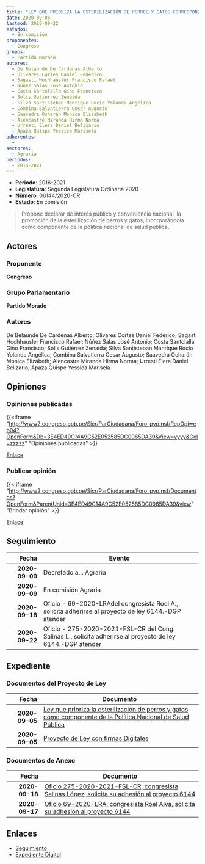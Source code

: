 ```yaml
---
title: "LEY QUE PRIORIZA LA ESTERILIZACIÓN DE PERROS Y GATOS CORRESPONDIENTE DE LA POLÍTICA NACIONAL DE SALUD PÚBLICA"
date: 2020-09-05
lastmod: 2020-09-22
estados: 
  - En comisión
proponentes: 
  - Congreso
grupos: 
  - Partido Morado
autores: 
  - De Belaunde De Cárdenas Alberto
  - Olivares Cortes Daniel Federico
  - Sagasti Hochhausler Francisco Rafael
  - Núñez Salas José Antonio
  - Costa Santolalla Gino Francisco
  - Solis Gutiérrez Zenaida
  - Silva Santisteban Manrique Rocío Yolanda Angélica
  - Combina Salvatierra Cesar Augusto
  - Saavedra Ocharán Mónica Elizabeth
  - Alencastre Miranda Hirma Norma
  - Urresti Elera Daniel Belizario
  - Apaza Quispe Yessica Marisela
adherentes: 
  - 
sectores: 
  - Agraria
periodos: 
  - 2016-2021
---
```


- **Periodo**: 2016-2021
- **Legislatura**: Segunda Legislatura Ordinaria 2020
- **Número**: 06144/2020-CR
- **Estado**: En comisión

> Propone declarar de interés público y conveniencia nacional, la promoción de la esterilización de perros y gatos, incorporándola como componente de la política nacional de salud pública.


## Actores

### Proponente

**Congreso**

### Grupo Parlamentario

**Partido Morado**

### Autores

De Belaunde De Cárdenas Alberto; Olivares Cortes Daniel Federico; Sagasti Hochhausler Francisco Rafael; Núñez Salas José Antonio; Costa Santolalla Gino Francisco; Solis Gutiérrez Zenaida; Silva Santisteban Manrique Rocío Yolanda Angélica; Combina Salvatierra Cesar Augusto; Saavedra Ocharán Mónica Elizabeth; Alencastre Miranda Hirma Norma; Urresti Elera Daniel Belizario; Apaza Quispe Yessica Marisela


## Opiniones

### Opiniones publicadas

{{<iframe "http://www2.congreso.gob.pe/Sicr/ParCiudadana/Foro_pvp.nsf/RepOpiweb04?OpenForm&Db=3E4ED49C14A9C52E052585DC0065DA39&View=yyyy&Col=zzzzz" "Opiniones publicadas" >}}

[Enlace](http://www2.congreso.gob.pe/Sicr/ParCiudadana/Foro_pvp.nsf/RepOpiweb04?OpenForm&Db=3E4ED49C14A9C52E052585DC0065DA39&View=yyyy&Col=zzzzz)
### Publicar opinión

{{< iframe "http://www2.congreso.gob.pe/Sicr/ParCiudadana/Foro_pvp.nsf/Documentos?OpenForm&ParentUnid=3E4ED49C14A9C52E052585DC0065DA39&view" "Brindar opinión" >}}

[Enlace](http://www2.congreso.gob.pe/Sicr/ParCiudadana/Foro_pvp.nsf/Documentos?OpenForm&ParentUnid=3E4ED49C14A9C52E052585DC0065DA39&view)

## Seguimiento

| Fecha | Evento |
|------:|--------|
| **2020-09-09** | Decretado a... Agraria|
| **2020-09-09** | En comisión Agraria|
| **2020-09-18** | Oficio - 69-2020-LRAdel congresista Roel A., solicita adherirse al proyecto de ley 6144.-DGP atender|
| **2020-09-22** | Oficio - 275-2020-2021-FSL-CR del Cong. Salinas L., solicita adherirse al proyecto de ley 6144.-DGP atender|


## Expediente


### Documentos del Proyecto de Ley

| Fecha | Documento |
|------:|--------|
| **2020-09-05** | [Ley que prioriza la esterilización de perros y gatos como componente de la Política Nacional de Salud Pública](http://www.leyes.congreso.gob.pe/Documentos/2016_2021/Proyectos_de_Ley_y_de_Resoluciones_Legislativas/PL06144-20200905.pdf) |
| **2020-09-05** | [Proyecto de Ley con firmas Digitales](http://www.leyes.congreso.gob.pe/Documentos/2016_2021/Proyectos_de_Ley_y_de_Resoluciones_Legislativas/Proyectos_Firmas_digitales/PL06144.pdf) |

### Documentos de Anexo

| Fecha | Documento |
|------:|--------|
| **2020-09-18** | [Oficio 275-2020-2021-FSL-CR, congresista Salinas López, solicita su adhesión al proyecto 6144](http://www.leyes.congreso.gob.pe/Documentos/2016_2021/Adhesiones/Proyectos_de_Ley/OFICIO-275-2020-2021-FSL-CR.pdf) |
| **2020-09-17** | [Oficio 69-2020-LRA, congresista Roel Alva, solicita su adhesión al proyecto 6144](http://www.leyes.congreso.gob.pe/Documentos/2016_2021/Adhesiones/Proyectos_de_Ley/OFICIO-69-2020-LRA.pdf) |

## Enlaces 

- [Seguimiento](http://www2.congreso.gob.pe/Sicr/TraDocEstProc/CLProLey2016.nsf/f7fff46988ca05b1052578e100829cc7/4f6c00fdfe792d6e052585db001041f5?OpenDocument)
- [Expediente Digital](http://www2.congreso.gob.pe/Sicr/TraDocEstProc/CLProLey2016.nsf/f7fff46988ca05b1052578e100829cc7/4f6c00fdfe792d6e052585db001041f5?OpenDocument&Click=05257FB7005EB655.eb71d0cf91d8294e05256cdf006b5706/$Body/0.1C6C)
